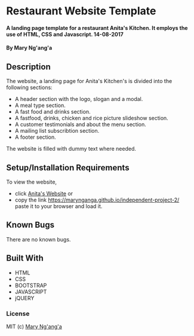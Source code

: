 
# Restaurant Website Template

#### A landing page template for a restaurant Anita's Kitchen. It employs the use of HTML, CSS and Javascript. 14-08-2017

#### By **Mary Ng'ang'a**

## Description
The website, a landing page for Anita's Kitchen's is divided into the following sections:

* A header section with the logo, slogan and a modal.
* A meal type section.
* A fast food and drinks section.
* A fastfood, drinks, chicken and rice picture slideshow section.
* A customer testimonials and about the menu section.
* A mailing list subscribtion section.
* A footer section.

The website is filled with dummy text where needed. 


## Setup/Installation Requirements

To view the website, 
* click [Anita's Website](https://marynganga.github.io/independent-project-2/)
or 
* copy the link https://marynganga.github.io/independent-project-2/ paste it to your browser and load it.  


## Known Bugs

There are no known bugs.

## Built With

* HTML
* CSS
* BOOTSTRAP
* JAVASCRIPT
* jQUERY

### License


MIT (c) [Mary Ng'ang'a](https://github.com/marynganga) 
